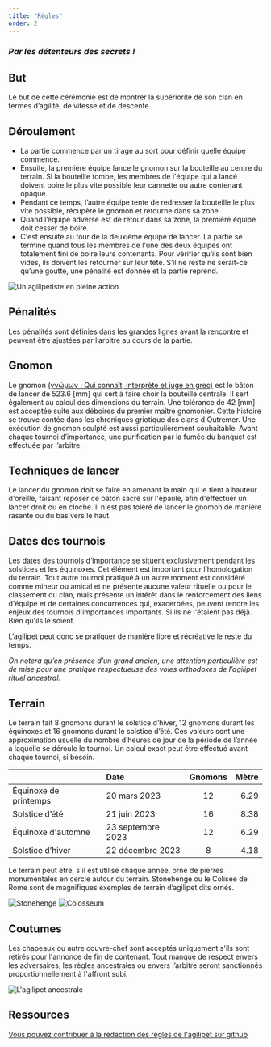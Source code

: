 ```yaml
---
title: "Règles"
order: 2
---
```

### _Par les détenteurs des secrets !_

## But
Le but de cette cérémonie est de montrer la supériorité de son clan en termes d’agilité, de vitesse et de descente.

## Déroulement
- La partie commence par un tirage au sort pour définir quelle équipe commence. 
- Ensuite, la première équipe lance le gnomon sur la bouteille au centre du terrain. Si la bouteille tombe, les membres de l'équipe qui a lancé doivent boire le plus vite possible leur cannette ou autre contenant opaque. 
- Pendant ce temps, l’autre équipe tente de redresser la bouteille le plus vite possible, récupère le gnomon et retourne dans sa zone. 
- Quand l’équipe adverse est de retour dans sa zone, la première équipe doit cesser de boire.
- C'est ensuite au tour de la deuxième équipe de lancer.
La partie se termine quand tous les membres de l'une des deux équipes ont totalement fini de boire leurs contenants. Pour vérifier qu’ils sont bien vides, ils doivent les retourner sur leur tête. S’il ne reste ne serait-ce qu’une goutte, une pénalité est donnée et la partie reprend. 

![Un agilipetiste en pleine action](https://upload.wikimedia.org/wikipedia/commons/thumb/8/85/Showing_method_of_attack_with_boomerang_-_NMA-15147.jpg/356px-Showing_method_of_attack_with_boomerang_-_NMA-15147.jpg)

## Pénalités
Les pénalités sont définies dans les grandes lignes avant la rencontre et peuvent être ajustées par l’arbitre au cours de la partie.

## Gnomon
Le gnomon [(γνώμων : Qui connaît, interprète et juge en grec)](https://fr.wiktionary.org/wiki/%CE%B3%CE%BD%CF%8E%CE%BC%CF%89%CE%BD) est le bâton de lancer de 523.6 [mm] qui sert à faire choir la bouteille centrale. Il sert également au calcul des dimensions du terrain. 
Une tolérance de 42 [mm] est acceptée suite aux déboires du premier maître gnomonier. Cette histoire se trouve contée dans les chroniques griotique des clans d'Outremer.
Une exécution de gnomon sculpté est aussi particulièrement souhaitable. Avant chaque tournoi d’importance, une purification par la fumée du banquet est effectuée par l’arbitre.

## Techniques de lancer
Le lancer du gnomon doit se faire en amenant la main qui le tient à hauteur d'oreille, faisant reposer ce bâton sacré sur l'épaule, afin d'effectuer un lancer droit ou en cloche. Il n'est pas toléré de lancer le gnomon de manière rasante ou du bas vers le haut. 

## Dates des tournois
Les dates des tournois d’importance se situent exclusivement pendant les solstices et les équinoxes. Cet élément est important pour l’homologation du terrain. 
Tout autre tournoi pratiqué à un autre moment est considéré comme mineur ou amical et ne présente aucune valeur rituelle ou pour le classement du clan, mais présente un intérêt dans le renforcement des liens d'équipe et de certaines concurrences qui, exacerbées, peuvent rendre les enjeux des tournois d'importances importants. Si ils ne l'étaient pas déjà. Bien qu'ils le soient.

L’agilipet peut donc se pratiquer de manière libre et récréative le reste du temps. 

_On notera qu’en présence d’un grand ancien, une attention particulière est de mise pour une pratique respectueuse des voies orthodoxes de l’agilipet rituel ancestral._

## Terrain
Le terrain fait 8 gnomons durant le solstice d’hiver, 12 gnomons durant les équinoxes et 16 gnomons durant le solstice d’été.
Ces valeurs sont une approximation usuelle du nombre d’heures de jour de la période de l’année à laquelle se déroule le tournoi. Un calcul exact peut être effectué avant chaque tournoi, si besoin.

|                        |Date              | Gnomons           | Mètre       |
|:-----------------------|:-----------------|:-----------------:| -----------:|
| Équinoxe de printemps  | 20 mars 2023     | 12                | 6.29        |
| Solstice d’été         | 21 juin 2023     | 16                | 8.38        |
| Équinoxe d'automne     | 23 septembre 2023| 12                | 6.29        |
| Solstice d’hiver       | 22 décembre 2023 | 8                 | 4.18        |

Le terrain peut être, s'il est utilisé chaque année, orné de pierres monumentales en cercle autour du terrain. Stonehenge ou le Colisée de Rome sont de magnifiques exemples de terrain d’agilipet dits ornés.

![Stonehenge](https://upload.wikimedia.org/wikipedia/commons/thumb/6/67/Stonehenge_render.jpg/320px-Stonehenge_render.jpg)
![Colosseum](https://upload.wikimedia.org/wikipedia/commons/thumb/b/be/Colosseum_in_Rome_%28titel_op_object%29_P.I.N._5818_Roma_Amfiteatro_flavio_o_colosseo_%28A.D._dell_72_all%27_80%29._%28titel_op_object%29%2C_RP-F-2007-358-56.jpg/297px-Colosseum_in_Rome_%28titel_op_object%29_P.I.N._5818_Roma_Amfiteatro_flavio_o_colosseo_%28A.D._dell_72_all%27_80%29._%28titel_op_object%29%2C_RP-F-2007-358-56.jpg)

## Coutumes 
Les chapeaux ou autre couvre-chef sont acceptés uniquement s'ils sont retirés pour l'annonce de fin de contenant. 
Tout manque de respect envers les adversaires, les règles ancestrales ou envers l’arbitre seront sanctionnés proportionnellement à l'affront subi.

![L'agilipet ancestrale](https://upload.wikimedia.org/wikipedia/commons/thumb/9/97/Rosa_camuna_e_antropomorfi_R24_-_Foppe_-_Nadro.jpg/334px-Rosa_camuna_e_antropomorfi_R24_-_Foppe_-_Nadro.jpg)

## Ressources
[Vous pouvez contribuer à la rédaction des règles de l'agilipet sur github](https://github.com/Lahminewski/agilipet/) 